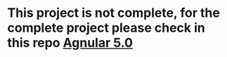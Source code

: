 # This project is not complete, for the complete project please check in this repo [Agnular 5.0](https://github.com/ahmadelmalah/Angular5-Tour-of-Heroes)
